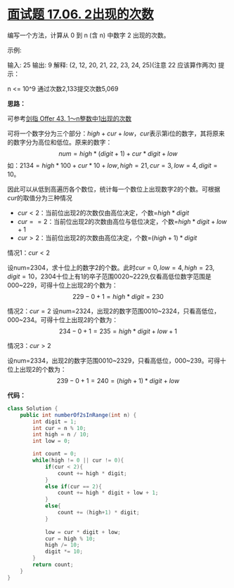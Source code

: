 # [面试题 17.06. 2出现的次数](https://leetcode-cn.com/problems/number-of-2s-in-range-lcci/)
编写一个方法，计算从 0 到 n (含 n) 中数字 2 出现的次数。

示例:

输入: 25
输出: 9
解释: (2, 12, 20, 21, 22, 23, 24, 25)(注意 22 应该算作两次)
提示：

n <= 10^9
通过次数2,133提交次数5,069

**思路：**

可参考[剑指 Offer 43. 1～n整数中1出现的次数](https://leetcode-cn.com/problems/1nzheng-shu-zhong-1chu-xian-de-ci-shu-lcof/)

可将一个数字分为三个部分：$high+cur+low$，$cur$表示第i位的数字，其将原来的数字分为高位和低位。原来的数字：
$$num = high * (digit + 1) + cur * digit + low$$
如：$2134=high*100 + cur*10 + low, high=21, cur=3, low=4, digit=10$。

因此可以从低到高遍历各个数位，统计每一个数位上出现数字2的个数。可根据$cur$的取值分为三种情况
- $cur < 2$：当前位出现2的次数仅由高位决定，个数=$high*digit$
- $cur == 2$：当前位出现2的次数由高位与低位决定，个数=$high*digit + low + 1$
- $cur > 2$：当前位出现2的次数由高位决定，个数=$(high + 1)*digit$

情况1：$cur < 2$

设num=2304，求十位上的数字2的个数。此时$cur=0, low = 4, high=23, digit=10$，2304十位上有1的卒子范围0020~2229,仅看高低位数字范围是000~229，可得十位上出现2的个数为：
$$229-0+1=high*digit=230$$

情况2：$cur = 2$
设num=2324，出现2的数字范围0010~2324，只看高低位，000~234。可得十位上出现2的个数为：
$$
    234 - 0 + 1 = 235 = high*digit + low + 1
$$

情况3：$cur > 2$

设num=2334，出现2的数字范围0010~2329，只看高低位，000~239。可得十位上出现2的个数为：
$$
    239 - 0 + 1 = 240 = (high+1)*digit + low
$$


**代码：**

```java
class Solution {
    public int numberOf2sInRange(int n) {
        int digit = 1;
        int cur = n % 10;
        int high = n / 10;
        int low = 0;

        int count = 0;
        while(high != 0 || cur != 0){
            if(cur < 2){
                count += high * digit;
            }
            else if(cur == 2){
                count += high * digit + low + 1;
            }
            else{
                count += (high+1) * digit;
            }
            
            low = cur * digit + low;
            cur = high % 10;
            high /= 10;
            digit *= 10;
        }
        return count;
    }
}
```

